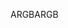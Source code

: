 <span data-ttu-id="8e814-101">ARGB</span><span class="sxs-lookup"><span data-stu-id="8e814-101">ARGB</span></span>